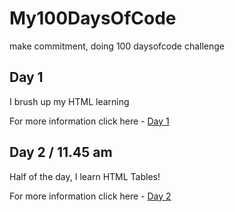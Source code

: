 # My100DaysOfCode
make commitment, doing 100 daysofcode challenge

## Day 1
I brush up my HTML learning

For more information click here - [Day 1](Day1/Day1.md)

## Day 2 / 11.45 am
Half of the day, I learn HTML Tables!

For more information click here - [Day 2](Day2/Day2.md)
